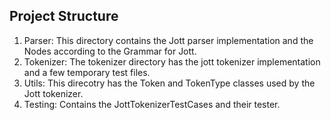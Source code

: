 ## Project Structure
1. Parser:
   This directory contains the Jott parser implementation and the Nodes according to the 
   Grammar for Jott.
2. Tokenizer:
   The tokenizer directory has the jott tokenizer implementation and a few temporary test files.
3. Utils:
   This direcotry has the Token and TokenType classes used by the Jott tokenizer.
4. Testing:
   Contains the JottTokenizerTestCases and their tester.
   